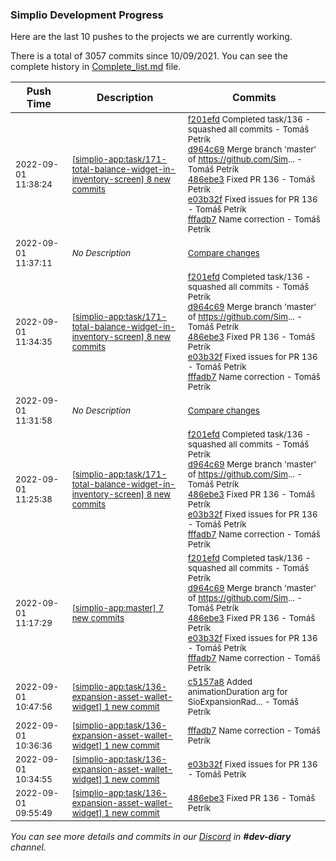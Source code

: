 
### Simplio Development Progress

Here are the last 10 pushes to the projects we are currently working.

There is a total of 3057 commits since 10/09/2021. You can see the complete history in
 [Complete_list.md](Complete_list.md) file.

| Push Time | Description | Commits |
| --- | --- | --- |
| <sub>2022-09-01 11:38:24</sub> | <sub>[[simplio-app:task/171\-total\-balance\-widget\-in\-inventory\-screen] 8 new commits](https://github.com/SimplioOfficial/simplio-app/compare/9f23a88828a2...5e6c69dd93c2)</sub> | <sub>[f201efd](https://github.com/SimplioOfficial/simplio-app/commit/f201efd8f5ea5a1a16c50d5cb4d707122175aaca) Completed task/136 - squashed all commits - Tomáš Petrík<br>[d964c69](https://github.com/SimplioOfficial/simplio-app/commit/d964c69002f3e8a04f6f440ea65222d9ced15df2) Merge branch 'master' of https://github.com/Sim... - Tomáš Petrík<br>[486ebe3](https://github.com/SimplioOfficial/simplio-app/commit/486ebe3ef10bbe05a5642ed87a8446cfe8a37202) Fixed PR 136 - Tomáš Petrík<br>[e03b32f](https://github.com/SimplioOfficial/simplio-app/commit/e03b32f92e81e2373ebf2f2f5821969b1f0fb097) Fixed issues for PR 136 - Tomáš Petrík<br>[fffadb7](https://github.com/SimplioOfficial/simplio-app/commit/fffadb78760e9cc345faa775687ccc84de635f09) Name correction - Tomáš Petrík</sub> |
| <sub>2022-09-01 11:37:11</sub> | <sub>_No Description_</sub> | <sub>[Compare changes](https://github.com/SimplioOfficial/simplio-app/compare/27f4d4106aea...9f23a88828a2)</sub> |
| <sub>2022-09-01 11:34:35</sub> | <sub>[[simplio-app:task/171\-total\-balance\-widget\-in\-inventory\-screen] 8 new commits](https://github.com/SimplioOfficial/simplio-app/compare/d324a5cd9726...27f4d4106aea)</sub> | <sub>[f201efd](https://github.com/SimplioOfficial/simplio-app/commit/f201efd8f5ea5a1a16c50d5cb4d707122175aaca) Completed task/136 - squashed all commits - Tomáš Petrík<br>[d964c69](https://github.com/SimplioOfficial/simplio-app/commit/d964c69002f3e8a04f6f440ea65222d9ced15df2) Merge branch 'master' of https://github.com/Sim... - Tomáš Petrík<br>[486ebe3](https://github.com/SimplioOfficial/simplio-app/commit/486ebe3ef10bbe05a5642ed87a8446cfe8a37202) Fixed PR 136 - Tomáš Petrík<br>[e03b32f](https://github.com/SimplioOfficial/simplio-app/commit/e03b32f92e81e2373ebf2f2f5821969b1f0fb097) Fixed issues for PR 136 - Tomáš Petrík<br>[fffadb7](https://github.com/SimplioOfficial/simplio-app/commit/fffadb78760e9cc345faa775687ccc84de635f09) Name correction - Tomáš Petrík</sub> |
| <sub>2022-09-01 11:31:58</sub> | <sub>_No Description_</sub> | <sub>[Compare changes](https://github.com/SimplioOfficial/simplio-app/compare/a3af63b5a908...d324a5cd9726)</sub> |
| <sub>2022-09-01 11:25:38</sub> | <sub>[[simplio-app:task/171\-total\-balance\-widget\-in\-inventory\-screen] 8 new commits](https://github.com/SimplioOfficial/simplio-app/compare/902210377e11...a3af63b5a908)</sub> | <sub>[f201efd](https://github.com/SimplioOfficial/simplio-app/commit/f201efd8f5ea5a1a16c50d5cb4d707122175aaca) Completed task/136 - squashed all commits - Tomáš Petrík<br>[d964c69](https://github.com/SimplioOfficial/simplio-app/commit/d964c69002f3e8a04f6f440ea65222d9ced15df2) Merge branch 'master' of https://github.com/Sim... - Tomáš Petrík<br>[486ebe3](https://github.com/SimplioOfficial/simplio-app/commit/486ebe3ef10bbe05a5642ed87a8446cfe8a37202) Fixed PR 136 - Tomáš Petrík<br>[e03b32f](https://github.com/SimplioOfficial/simplio-app/commit/e03b32f92e81e2373ebf2f2f5821969b1f0fb097) Fixed issues for PR 136 - Tomáš Petrík<br>[fffadb7](https://github.com/SimplioOfficial/simplio-app/commit/fffadb78760e9cc345faa775687ccc84de635f09) Name correction - Tomáš Petrík</sub> |
| <sub>2022-09-01 11:17:29</sub> | <sub>[[simplio-app:master] 7 new commits](https://github.com/SimplioOfficial/simplio-app/compare/9e2cc756d68a...ff67a58be378)</sub> | <sub>[f201efd](https://github.com/SimplioOfficial/simplio-app/commit/f201efd8f5ea5a1a16c50d5cb4d707122175aaca) Completed task/136 - squashed all commits - Tomáš Petrík<br>[d964c69](https://github.com/SimplioOfficial/simplio-app/commit/d964c69002f3e8a04f6f440ea65222d9ced15df2) Merge branch 'master' of https://github.com/Sim... - Tomáš Petrík<br>[486ebe3](https://github.com/SimplioOfficial/simplio-app/commit/486ebe3ef10bbe05a5642ed87a8446cfe8a37202) Fixed PR 136 - Tomáš Petrík<br>[e03b32f](https://github.com/SimplioOfficial/simplio-app/commit/e03b32f92e81e2373ebf2f2f5821969b1f0fb097) Fixed issues for PR 136 - Tomáš Petrík<br>[fffadb7](https://github.com/SimplioOfficial/simplio-app/commit/fffadb78760e9cc345faa775687ccc84de635f09) Name correction - Tomáš Petrík</sub> |
| <sub>2022-09-01 10:47:56</sub> | <sub>[[simplio-app:task/136\-expansion\-asset\-wallet\-widget] 1 new commit](https://github.com/SimplioOfficial/simplio-app/commit/c5157a8dbe0cefb378f8c450a5b11f745dcbf284)</sub> | <sub>[c5157a8](https://github.com/SimplioOfficial/simplio-app/commit/c5157a8dbe0cefb378f8c450a5b11f745dcbf284) Added animationDuration arg for SioExpansionRad... - Tomáš Petrík</sub> |
| <sub>2022-09-01 10:36:36</sub> | <sub>[[simplio-app:task/136\-expansion\-asset\-wallet\-widget] 1 new commit](https://github.com/SimplioOfficial/simplio-app/commit/fffadb78760e9cc345faa775687ccc84de635f09)</sub> | <sub>[fffadb7](https://github.com/SimplioOfficial/simplio-app/commit/fffadb78760e9cc345faa775687ccc84de635f09) Name correction - Tomáš Petrík</sub> |
| <sub>2022-09-01 10:34:55</sub> | <sub>[[simplio-app:task/136\-expansion\-asset\-wallet\-widget] 1 new commit](https://github.com/SimplioOfficial/simplio-app/commit/e03b32f92e81e2373ebf2f2f5821969b1f0fb097)</sub> | <sub>[e03b32f](https://github.com/SimplioOfficial/simplio-app/commit/e03b32f92e81e2373ebf2f2f5821969b1f0fb097) Fixed issues for PR 136 - Tomáš Petrík</sub> |
| <sub>2022-09-01 09:55:49</sub> | <sub>[[simplio-app:task/136\-expansion\-asset\-wallet\-widget] 1 new commit](https://github.com/SimplioOfficial/simplio-app/commit/486ebe3ef10bbe05a5642ed87a8446cfe8a37202)</sub> | <sub>[486ebe3](https://github.com/SimplioOfficial/simplio-app/commit/486ebe3ef10bbe05a5642ed87a8446cfe8a37202) Fixed PR 136 - Tomáš Petrík</sub> |

_You can see more details and commits in our [Discord](https://discord.gg/aKhjuwZmdP) in **#dev-diary** channel._
